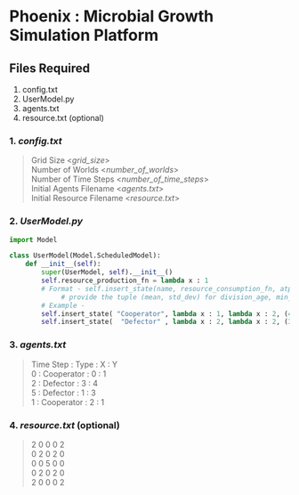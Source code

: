 # Phoenix : Microbial Growth Simulation Platform

## Files Required
1. config.txt<br>
2. UserModel.py<br>
3. agents.txt<br>
4. resource.txt (optional)

### 1. *config.txt*
>Grid Size <*grid_size*><br>
>Number of Worlds <*number_of_worlds*><br>
>Number of Time Steps <*number_of_time_steps*><br>
>Initial Agents Filename <*agents.txt*><br>
>Initial Resource Filename <*resource.txt*><br>

### 2. *UserModel.py*
```python
import Model

class UserModel(Model.ScheduledModel):
	def __init__(self):
		super(UserModel, self).__init__()
		self.resource_production_fn = lambda x : 1 
		# Format - self.insert_state(name, resource_consumption_fn, atp_production_fn, division_age, min_atp_req_to_divide, no_of_div_before_death)
			 # provide the tuple (mean, std_dev) for division_age, min_atp_req_to_divide, no_of_div_before_death.
		# Example -
		self.insert_state( "Cooperator", lambda x : 1, lambda x : 2, (4, 1), (3, 1), (5, 3) )
		self.insert_state(  "Defector" , lambda x : 2, lambda x : 2, (3, 1), (5, 2), (6, 2) )
```

### 3. *agents.txt*
>Time Step : Type       : X : Y<br>
>    0     : Cooperator : 0 : 1<br>
>    2     : Defector   : 3 : 4<br>
>    5     : Defector   : 1 : 3<br>
>    1     : Cooperator : 2 : 1<br>

### 4. *resource.txt* (optional)
>2 0 0 0 2<br>
>0 2 0 2 0<br>
>0 0 5 0 0<br>
>0 2 0 2 0<br>
>2 0 0 0 2<br>

